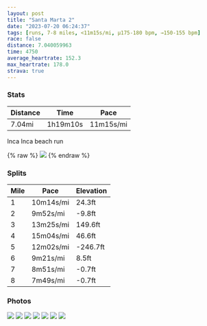 ```yaml
---
layout: post
title: "Santa Marta 2"
date: "2023-07-20 06:24:37"
tags: [runs, 7-8 miles, <11m15s/mi, μ175-180 bpm, →150-155 bpm]
race: false
distance: 7.040059963
time: 4750
average_heartrate: 152.3
max_heartrate: 178.0
strava: true
---
```


### Stats

| Distance | Time | Pace |
|----------|------|------|
|7.04mi|1h19m10s|11m15s/mi|

Inca Inca beach run

{% raw %}
<img src='https://maps.googleapis.com/maps/api/staticmap?maptype=roadmap&path=enc:__icAnq`dMiBUeAEEC?UEC_BGuAQXm@c@vAQ`@K`@KBqB[sG[{@@wBKi@Ne@Fm@?g@EgBFs@QaBAWBs@GWnAO\WJQAF@j@c@^}AWW}@o@m@Y_@IgDV]Gs@Uo@CQ@MNDTLd@A^GV]DIJsCAyBBWEa@?w@DmBTyABwDl@]Ji@V_@^G@KLFBFARi@fB}@?KS}@M_@Bs@M]Mk@KIOAg@Hm@XQNw@TkCjA_@XUCe@q@M]_@e@Yk@Aa@NQv@e@r@a@l@SHO_@_AgD{FYIy@b@m@b@_@N[X_Ab@y@h@OP{@b@eAn@s@XsAz@y@^KJSHYDa@P]ZSb@e@`@WJOTQx@EdAM\AHRHb@Wf@EJD\f@D\Ed@FNVZBTIR@BDYAJY`@w@l@oAfCo@dAEj@INANMVE^]n@SVAFEC@ALDRf@EEOk@]Mo@B]IIYKo@MQc@Ci@d@YBWQ[}@OKu@R]D[KU@SRM\OFa@G]OwAR}@h@CRBJIf@Bh@d@rC@`@DNJJBJETY^GR^l@HVj@d@\b@NHt@NPRT?bAu@@GcB|@]Yg@IQQGOcAy@Kg@SUBS^o@@UQSGo@UcAGw@GQCg@JoADIt@_@TGj@CPG\JLJZLNGLS?HHYPOTE\BrAYFBRd@FVHPPD`Ag@`@BNTDp@?YB\H\VJ`AKVGRKVe@Re@@OLe@EEDKGA@YHIPc@^k@r@aBr@m@^UTo@GS@?MEKMGWB]Mc@KSa@KWFk@RKCEGCMNa@Ns@?k@DIBYPOd@QNUd@_@JYRQdAUPQd@SfBkAdAe@fAq@|Aw@LEHJn@tACAb@v@f@p@Nb@NfABhCD\HZRj@hBnCL`@A`@LNNEBWqC_E]w@Mw@@iBCy@Mi@u@cBmAeBIe@PU\UnDiB\?X\Lb@|@lAx@fBx@dANCLQzAq@v@CJHn@xA`@pAJl@XbAp@bBR~@|Ae@jAMxE?n@Kb@Ad@It@HlADrAA`@GHG@GOuA@UTI~@Cb@R|@JXIzCOz@`@rBvAtBBhBIfABNClENlAAnDV`@CbGh@tDt@lDV`@L`BpArCjBhAz@l@pAV^f@hB?LQXuBW]FMTAj@Df@Lj@Bd@JZO`@UDmBQ&key=AIzaSyC1MId7bFpkLXNAaYhBSTb8jLyiSqzbDtM&size=800x800&markers=color:yellow|label:S|11.19232,-74.2276&markers=color:green|label:F|11.191520000000002,-74.2318399999999'>
{% endraw %}

### Splits

| Mile | Pace | Elevation |
|------|------|-----------|
|1|10m14s/mi|24.3ft|
|2|9m52s/mi|-9.8ft|
|3|13m25s/mi|149.6ft|
|4|15m04s/mi|46.6ft|
|5|12m02s/mi|-246.7ft|
|6|9m21s/mi|8.5ft|
|7|8m51s/mi|-0.7ft|
|8|7m49s/mi|-0.7ft|

### Photos
<img src='https://dgtzuqphqg23d.cloudfront.net/Vt-HB9Ya9hI1oIoKB8lbEOQIBDjxI3xeePqCZWBsmcg-576x768.jpg'>

<img src='https://dgtzuqphqg23d.cloudfront.net/ACPO5xSPEPwQqo-wdjUSwPVk7FcMCOM8vA5l24k6yOs-576x768.jpg'>

<img src='https://dgtzuqphqg23d.cloudfront.net/LqZe7W6wASkpc-92UqjtRb1RStwxmj6LClyg1cAcGhk-768x576.jpg'>

<img src='https://dgtzuqphqg23d.cloudfront.net/U9WhUhe7a0fUNv4V0_sH7srbknjCPvS7pCQgeKdsLjE-768x576.jpg'>

<img src='https://dgtzuqphqg23d.cloudfront.net/aCQajxI79uOuQHw1hsL0rr2m6ug9qV1y1GacKjtzrU8-768x576.jpg'>

<img src='https://dgtzuqphqg23d.cloudfront.net/57K3Y1Xbkrzzsfnw42_SPQNzO9fdIbarIMwnNbpHqaY-768x576.jpg'>

<img src='https://dgtzuqphqg23d.cloudfront.net/URWNex-xA3K92LkqlFppXarNpJOhCGmRiJ-34FStegM-576x768.jpg'>
